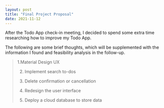```yaml
---
layout: post
title: "Final Project Proposal"
date: 2021-11-12
---
```



After the Todo App check-in meeting, I decided to spend some extra time researching how to improve my Todo App.

The following are some brief thoughts, which will be supplemented with the information I found and feasibility analysis in the follow-up.

> 1.Material Design UX
> 
> 2. Implement search to-dos
> 
> 3. Delete confirmation or cancellation
> 
> 4. Redesign the user interface
> 
> 5. Deploy a cloud database to store data
> 
